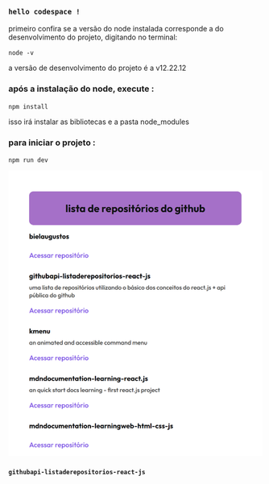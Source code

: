### `hello codespace !`


primeiro confira se a versão do node instalada corresponde a do desenvolvimento do projeto, digitando no terminal:

```
node -v 
```

 a versão de desenvolvimento do projeto é a v12.22.12

### após a instalação do node, execute :
```
npm install
```

isso irá instalar as bibliotecas e a pasta node_modules

### para iniciar o projeto  :

```
npm run dev
```

![Alt text](src/assets/preview.png)

#### `githubapi-listaderepositorios-react-js`
